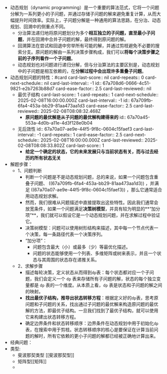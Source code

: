 - 动态规划（dynamic programming）是一个重要的算法范式，它将一个问题分解为一系列更小的子问题，并通过存储子问题的解来避免重复计算，从而大幅提升时间效率。实际上，子问题分解是一种通用的算法思路，在分治、动态规划、回溯中的侧重点不同。
	- 分治算法递归地将原问题划分为多个**相互独立的子问题，直至最小子问题**，并在回溯中合并子问题的解，最终得到原问题的解。
	- 回溯算法在尝试和回退中穷举所有可能的解，并通过剪枝避免不必要的搜索分支。原问题的解由一系列决策步骤构成，我们可以**将每个决策步骤之前的子序列看作一个子问题**。
	- 动态规划也对问题进行递归分解，但与分治算法的主要区别是，动态规划中的子问题是相互依赖的，在**分解过程中会出现许多重叠子问题**。
- 动态规划问题的特性：#card
  card-last-score:: nil
  card-repeats:: 0
  card-next-schedule:: nil
  card-last-interval:: -1
  id:: 67a708d6-0666-4c51-9821-e2b7263b88d7
  card-ease-factor:: 2.5
  card-last-reviewed:: nil
	- 最优子结构
	  card-last-score:: 1
	  card-repeats:: 1
	  card-next-schedule:: 2025-02-08T16:00:00.000Z
	  card-last-interval:: -1
	  id:: 67a709fb-6fa4-453a-bb29-81aa473aa1d3
	  card-ease-factor:: 2.5
	  card-last-reviewed:: 2025-02-08T08:08:32.468Z
		- **原问题的最优解是从子问题的最优解构建得来的**
		  id:: 67a70a45-553a-4d0b-a11e-4d3f128e0b04
	- 无后效性
	  id:: 67a70a07-ae9e-44f5-9f8c-0604c15faef3
	  card-last-interval:: -1
	  card-repeats:: 1
	  card-ease-factor:: 2.5
	  card-next-schedule:: 2025-02-08T16:00:00.000Z
	  card-last-reviewed:: 2025-02-08T08:08:33.802Z
	  card-last-score:: 1
		- **给定一个确定的状态，它的未来发展只与当前状态有关，而与过去经历的所有状态无关**
- 解题步骤：
	- 1、问题判断
		- 判断一个问题是不是动态规划问题，总的来说，如果一个问题包含重叠子问题、 ((67a709fb-6fa4-453a-bb29-81aa473aa1d3)) ，并满足 ((67a70a07-ae9e-44f5-9f8c-0604c15faef3)) ，那么它通常适合用动态规划求解。
		- 然而，我们很难从问题描述中直接提取出这些特性。因此我们通常会放宽条件，如果一个问题满足**决策树模型**，并具有较为明显的**“加分项”**，我们就可以假设它是一个动态规划问题，并在求解过程中验证它。
		- 决策树模型：问题可以使用树形结构来描述，其中每一个节点代表一个决策，每一条路径代表一个决策序列。
		- “加分项”：
			- 问题包含最大（小）或最多（少）等最优化描述。
			- 问题的状态能够使用一个列表、多维矩阵或树来表示，并且一个状态与其周围的状态存在递推关系。
	- 2、求解步骤
		- 描述每轮决策，定义状态从而得到`dp`表：每个状态都对应一个子问题，我们会定义一个 `dp` 表来存储所有子问题的解，状态的每个独立变量都是 `dp` 表的一个维度。从本质上看，`dp` 表是状态和子问题的解之间的映射。
		- **找出最优子结构，推导出状态转移方程**：根据定义好的`dp`表，思考原问题和子问题的关系，找出通过子问题的最优解来构造原问题的最优解的方法，即最优子结构。一旦我们找到了最优子结构，就可以使用它来构建出状态转移方程。
		- 确定边界条件和状态转移顺序：边界条件在动态规划中用于初始化`dp`表，在搜索中用于剪枝。状态转移顺序的核心是要保证在计算当前问题的解时，所有它依赖的更小子问题的解都已经被正确地计算出来。
- 经典问题：
- 类型:
	- 斐波那契类型 [[斐波那契型]]
	- 矩阵型[[矩阵]]
	-